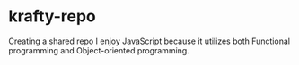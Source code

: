 # krafty-repo
Creating a shared repo
I enjoy JavaScript because it utilizes both Functional programming and Object-oriented programming.